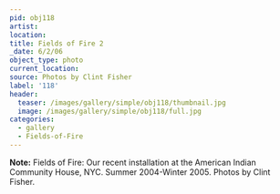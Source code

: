 ```yaml
---
pid: obj118
artist:
location:
title: Fields of Fire 2
_date: 6/2/06
object_type: photo
current_location:
source: Photos by Clint Fisher
label: '118'
header:
  teaser: /images/gallery/simple/obj118/thumbnail.jpg
  image: /images/gallery/simple/obj118/full.jpg
categories:
  - gallery
  - Fields-of-Fire  
---
```


**Note:**
Fields of Fire: Our recent installation at the American Indian Community House, NYC. Summer 2004-Winter 2005. Photos by Clint Fisher.
